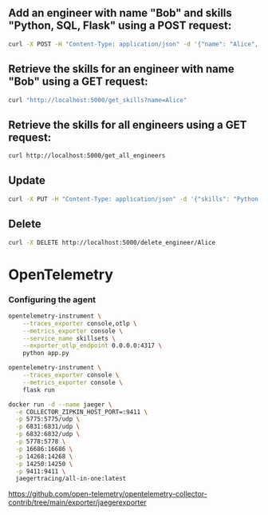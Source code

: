 

## Add an engineer with name "Bob" and skills "Python, SQL, Flask" using a POST request:
```bash
curl -X POST -H "Content-Type: application/json" -d '{"name": "Alice", "skills": "Python, SQL, Flask"}' http://localhost:5000/add_engineer
```
## Retrieve the skills for an engineer with name "Bob" using a GET request:
```bash
curl "http://localhost:5000/get_skills?name=Alice"
```
## Retrieve the skills for all engineers using a GET request:
```bash
curl http://localhost:5000/get_all_engineers
```
## Update
```bash
curl -X PUT -H "Content-Type: application/json" -d '{"skills": "Python, Flask, Django"}' http://localhost:5000/update_engineer_skillset/Alice
```
## Delete
```bash
curl -X DELETE http://localhost:5000/delete_engineer/Alice
```

# OpenTelemetry

### Configuring the agent 
```bash
opentelemetry-instrument \
    --traces_exporter console,otlp \
    --metrics_exporter console \
    --service_name skillsets \
    --exporter_otlp_endpoint 0.0.0.0:4317 \
    python app.py
```
```bash
opentelemetry-instrument \
    --traces_exporter console \
    --metrics_exporter console \
    flask run
```
```bash
docker run -d --name jaeger \
  -e COLLECTOR_ZIPKIN_HOST_PORT=:9411 \
  -p 5775:5775/udp \
  -p 6831:6831/udp \
  -p 6832:6832/udp \
  -p 5778:5778 \
  -p 16686:16686 \
  -p 14268:14268 \
  -p 14250:14250 \
  -p 9411:9411 \
  jaegertracing/all-in-one:latest
```
https://github.com/open-telemetry/opentelemetry-collector-contrib/tree/main/exporter/jaegerexporter